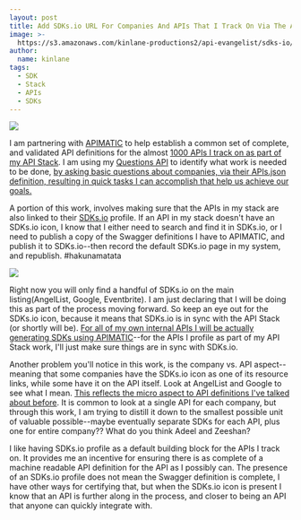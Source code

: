 ```yaml
---
layout: post
title: Add SDKs.io URL For Companies And APIs That I Track On Via The API Stack
image: >-
  https://s3.amazonaws.com/kinlane-productions2/api-evangelist/sdks-io/sdks-io-logo.jpeg
author:
  name: kinlane
tags:
  - SDK
  - Stack
  - APIs
  - SDKs
---
```

[![](https://s3.amazonaws.com/kinlane-productions2/api-evangelist/sdks-io/sdks-io-logo.jpeg)](https://sdks.io/)

I am partnering with [APIMATIC](https://apimatic.io/) to help establish a common set of complete, and validated API definitions for the almost [1000 APIs I track on as part of my API Stack](http://theapistack.com/companies.html). I am using my [Questions API](https://kin-lane.github.io/question/) to identify what work is needed to be done, [by asking basic questions about companies, via their APIs.json definition, resulting in quick tasks I can accomplish that help us achieve our goals.](http://apievangelist.com/2015/06/15/my-minimum-viable-definition-for-a-complete-swagger-api-definition/)

A portion of this work, involves making sure that the APIs in my stack are also linked to their [SDKs.io](https://sdks.io/) profile. If an API in my stack doesn't have an SDKs.io icon, I know that I either need to search and find it in SDKs.io, or I need to publish a copy of the Swagger definitions I have to APIMATIC, and publish it to SDKs.io--then record the default SDKs.io page in my system, and republish. #hakunamatata

![](https://s3.amazonaws.com/kinlane-productions2/api-evangelist/sdks-io/sdks-sio-api-stack-icon.png)

Right now you will only find a handful of SDKs.io on the main listing(AngelList, Google, Eventbrite). I am just declaring that I will be doing this as part of the process moving forward. So keep an eye out for the SDKs.io icon, because it means that SDKs.io is in sync with the API Stack (or shortly will be). [For all of my own internal APIs I will be actually generating SDKs using APIMATIC](https://kin-lane.github.io/master/index.html)\--for the APIs I profile as part of my API Stack work, I'll just make sure things are in sync with SDKs.io.

Another problem you'll notice in this work, is the company vs. API aspect--meaning that some companies have the SDKs.io icon as one of its resource links, while some have it on the API itself. Look at AngelList and Google to see what I mean. [This reflects the micro aspect to API definitions I've talked about before](http://apievangelist.com/2015/06/13/you-gotta-keep-em-separated-breaking-down-apis-into-smaller-swagger-files/). It is common to look at a single API for each company, but through this work, I am trying to distill it down to the smallest possible unit of valuable possible--maybe eventually separate SDKs for each API, plus one for entire company?? What do you think Adeel and Zeeshan?

I like having SDKs.io profile as a default building block for the APIs I track on. It provides me an incentive for ensuring there is as complete of a machine readable API definition for the API as I possibly can. The presence of an SDKs.io profile does not mean the Swagger definition is complete, I have other ways for certifying that, but when the SDKs.io icon is present I know that an API is further along in the process, and closer to being an API that anyone can quickly integrate with.